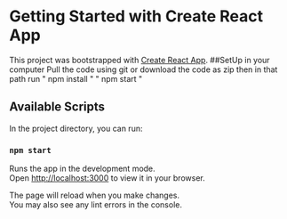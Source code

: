 # Getting Started with Create React App

This project was bootstrapped with [Create React App](https://github.com/facebook/create-react-app).
##SetUp in your computer
Pull the code using git or download the code as zip
then in that path run " npm install "
                      " npm start "

## Available Scripts

In the project directory, you can run:

### `npm start`

Runs the app in the development mode.\
Open [http://localhost:3000](http://localhost:3000) to view it in your browser.

The page will reload when you make changes.\
You may also see any lint errors in the console.

